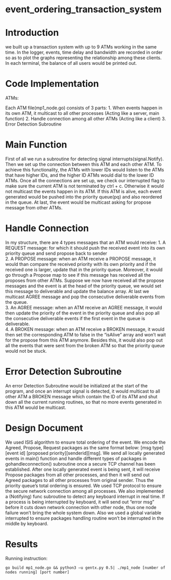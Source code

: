 # event_ordering_transaction_system

Introduction
=============
<p>we built up a transaction system with up to 9 ATMs working in the same time. In the logger, events, time delay and bandwidth are recorded in order so as to plot the graphs representing the relationship among these clients. In each terminal, the balance of all users would be printed out.</p>

Code Implementation
=============
ATMs:
<p>Each ATM file(mp1_node.go) consists of 3 parts:
1. When events happen in its own ATM, it multicast to all other processes (Acting like a server, main function)
2. Handle connection among all other ATMs (Acting like a client) 3. Error Detection Subroutine
</p>

Main Function
=============
<p>First of all we run a subroutine for detecting signal interrupts(signal.Notify). Then we set up the connection between this ATM and each other ATM. To achieve this functionality, the ATMs with lower IDs would listen to the ATMs that have higher IDs, and the higher ID ATMs would dial to the lower ID ATMs. Once all the connections are set up, we check our interrupted flag to make sure the current ATM is not terminated by ctrl + c. Otherwise it would not multicast the events happen in its ATM. If this ATM is alive, each event generated would be pushed into the priority queue(pq) and also reordered in the queue. At last, the event would be multicast asking for propose message from other ATMs.</p>

Handle Connection
=============
<p>In my structure, there are 4 types messages that an ATM would receive:
1. A REQUEST message: for which it should push the received event into its own priority queue and send propose back to sender <br />
2. A PROPOSE message: when an ATM receive a PROPOSE message, it would than compare the received priority with its own priority and if the received one is larger, update that in the priority queue. Moreover, it would go through a Propose map to see if this message has received all the proposes from other ATMs. Suppose we now have received all the propose messages and the event is at the head of the priority queue, we would set this message to deliverable and update the balance array. At last we multicast AGREE message and pop the consecutive deliverable events from the queue.<br />
3. An AGREE message: when an ATM receive an AGREE message, it would then update the priority of the event in the priority queue and also pop all the consecutive deliverable events if the first event in the queue is deliverable.<br />
4. A BROKEN message: when an ATM receive a BROKEN message, it would then set the corresponding ATM to false in the “isAlive” array and won’t wait for the propose from this ATM anymore. Besides this, it would also pop out all the events that were sent from the broken ATM so that the priority queue would not be stuck.<br /></p>

Error Detection Subroutine
=============
<p>An error Detection Subroutine would be initialized at the start of the program, and once an interrupt signal is detected, it would multicast to all other ATM a BROKEN message which contain the ID of its ATM and shut down all the current running routines, so that no more events generated in this ATM would be multicast.</p>

Design Document
=============
<p>We used ISIS algorithm to ensure total ordering of the event. We encode the Agreed, Propose, Request packages as the same format below: [msg type] [event id] [proposed priority][senderid][msg]. We send all locally generated events in main() function and handle different types of packages in gohandleconnection() subroutine once a secure TCP channel has been established. After one locally generated event is being sent, it will receive Propose packages from all other processes, and then it will send out Agreed packages to all other processes from original sender. Thus the priority queue’s total ordering is ensured.
We used TCP protocol to ensure the secure network connection among all processes. We also implemented a (Notifying) func subroutine to detect any keyboard interrupt in real time. If a process is being interrupted by keyboard, it will send out “error msg” before it cuts down network connection with other node, thus one node failure won’t bring the whole system down. Also we used a global variable interrupted to ensure packages handling routine won’t be interrupted in the middle by keyboard.</p>

Results
=============



<p>Running instruction:</p>

<pre><code>go build mp1_node.go && python3 –u gentx.py 0.5| ./mp1_node [number of nodes running] [port number]
</code></pre>
